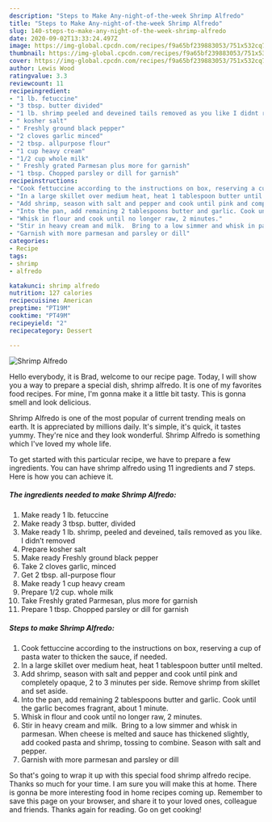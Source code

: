 ```yaml
---
description: "Steps to Make Any-night-of-the-week Shrimp Alfredo"
title: "Steps to Make Any-night-of-the-week Shrimp Alfredo"
slug: 140-steps-to-make-any-night-of-the-week-shrimp-alfredo
date: 2020-09-02T13:33:24.497Z
image: https://img-global.cpcdn.com/recipes/f9a65bf239883053/751x532cq70/shrimp-alfredo-recipe-main-photo.jpg
thumbnail: https://img-global.cpcdn.com/recipes/f9a65bf239883053/751x532cq70/shrimp-alfredo-recipe-main-photo.jpg
cover: https://img-global.cpcdn.com/recipes/f9a65bf239883053/751x532cq70/shrimp-alfredo-recipe-main-photo.jpg
author: Lewis Wood
ratingvalue: 3.3
reviewcount: 11
recipeingredient:
- "1 lb. fetuccine"
- "3 tbsp. butter divided"
- "1 lb. shrimp peeled and deveined tails removed as you like I didnt removed"
- " kosher salt"
- " Freshly ground black pepper"
- "2 cloves garlic minced"
- "2 tbsp. allpurpose flour"
- "1 cup heavy cream"
- "1/2 cup whole milk"
- " Freshly grated Parmesan plus more for garnish"
- "1 tbsp. Chopped parsley or dill for garnish"
recipeinstructions:
- "Cook fettuccine according to the instructions on box, reserving a cup of pasta water to thicken the sauce, if needed."
- "In a large skillet over medium heat, heat 1 tablespoon butter until melted."
- "Add shrimp, season with salt and pepper and cook until pink and completely opaque, 2 to 3 minutes per side. Remove shrimp from skillet and set aside."
- "Into the pan, add remaining 2 tablespoons butter and garlic. Cook until the garlic becomes fragrant, about 1 minute."
- "Whisk in flour and cook until no longer raw, 2 minutes."
- "Stir in heavy cream and milk.  Bring to a low simmer and whisk in parmesan. When cheese is melted and sauce has thickened slightly, add cooked pasta and shrimp, tossing to combine. Season with salt and pepper."
- "Garnish with more parmesan and parsley or dill"
categories:
- Recipe
tags:
- shrimp
- alfredo

katakunci: shrimp alfredo 
nutrition: 127 calories
recipecuisine: American
preptime: "PT19M"
cooktime: "PT49M"
recipeyield: "2"
recipecategory: Dessert

---
```



![Shrimp Alfredo](https://img-global.cpcdn.com/recipes/f9a65bf239883053/751x532cq70/shrimp-alfredo-recipe-main-photo.jpg)

Hello everybody, it is Brad, welcome to our recipe page. Today, I will show you a way to prepare a special dish, shrimp alfredo. It is one of my favorites food recipes. For mine, I'm gonna make it a little bit tasty. This is gonna smell and look delicious.



Shrimp Alfredo is one of the most popular of current trending meals on earth. It is appreciated by millions daily. It's simple, it's quick, it tastes yummy. They're nice and they look wonderful. Shrimp Alfredo is something which I've loved my whole life.


To get started with this particular recipe, we have to prepare a few ingredients. You can have shrimp alfredo using 11 ingredients and 7 steps. Here is how you can achieve it.

<!--inarticleads1-->

##### The ingredients needed to make Shrimp Alfredo:

1. Make ready 1 lb. fetuccine
1. Make ready 3 tbsp. butter, divided
1. Make ready 1 lb. shrimp, peeled and deveined, tails removed as you like. I didn’t removed
1. Prepare  kosher salt
1. Make ready  Freshly ground black pepper
1. Take 2 cloves garlic, minced
1. Get 2 tbsp. all-purpose flour
1. Make ready 1 cup heavy cream
1. Prepare 1/2 cup. whole milk
1. Take  Freshly grated Parmesan, plus more for garnish
1. Prepare 1 tbsp. Chopped parsley or dill for garnish




<!--inarticleads2-->

##### Steps to make Shrimp Alfredo:

1. Cook fettuccine according to the instructions on box, reserving a cup of pasta water to thicken the sauce, if needed.
1. In a large skillet over medium heat, heat 1 tablespoon butter until melted.
1. Add shrimp, season with salt and pepper and cook until pink and completely opaque, 2 to 3 minutes per side. Remove shrimp from skillet and set aside.
1. Into the pan, add remaining 2 tablespoons butter and garlic. Cook until the garlic becomes fragrant, about 1 minute.
1. Whisk in flour and cook until no longer raw, 2 minutes.
1. Stir in heavy cream and milk.  Bring to a low simmer and whisk in parmesan. When cheese is melted and sauce has thickened slightly, add cooked pasta and shrimp, tossing to combine. Season with salt and pepper.
1. Garnish with more parmesan and parsley or dill




So that's going to wrap it up with this special food shrimp alfredo recipe. Thanks so much for your time. I am sure you will make this at home. There is gonna be more interesting food in home recipes coming up. Remember to save this page on your browser, and share it to your loved ones, colleague and friends. Thanks again for reading. Go on get cooking!
